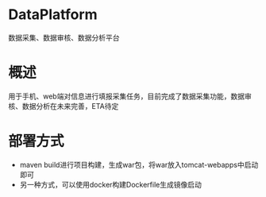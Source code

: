 # DataPlatform
数据采集、数据审核、数据分析平台

# 概述
  用于手机、web端对信息进行填报采集任务，目前完成了数据采集功能，数据审核、数据分析在未来完善，ETA待定

# 部署方式
- maven build进行项目构建，生成war包，将war放入tomcat-webapps中启动即可
- 另一种方式，可以使用docker构建Dockerfile生成镜像启动

